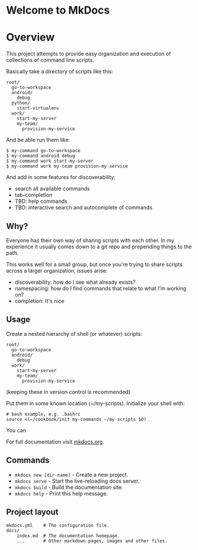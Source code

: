 # Welcome to MkDocs

# Overview

This project attempts to provide easy organization
and execution of collections of command line scripts.

Basically take a directory of scripts like this:

```
root/
  go-to-workspace
  android/
    debug
  python/
    start-virtualenv
  work/
    start-my-server
    my-team/
      provision-my-service
```

And be able run them like:

```
$ my-command go-to-workspace
$ my-command android debug
$ my-command work start-my-server
$ my-command work my-team provision-my-service
```

And add in some features for discoverability:

* search all available commands
* tab-completion
* TBD: help commands
* TBD: interactive search and autocomplete of commands

## Why?

Everyone has their own way of sharing scripts with each other. In my experience it usually comes down to a git repo and prepending things to the path.

This works well for a small group, but once you're trying to share scripts across a larger organization, issues arise:

* discoverability: how do I see what already exists?
* namespacing: how do I find commands that relate to what I'm working on?
* completion: It's nice

## Usage

Create a nested hierarchy of shell (or whatever) scripts:

```
root/
  go-to-workspace
  android/
    debug
  work/
    start-my-server
    my-team/
      provision-my-service
```

(keeping these in version control is recommended)

Put them in some known location (~/my-scripts). Initialize your shell with:

```
# bash example, e.g. .bashrc
source <(~/cookbook/init my-commands ~/my-scripts $0)
```






You can 


For full documentation visit [mkdocs.org](https://mkdocs.org).

## Commands

* `mkdocs new [dir-name]` - Create a new project.
* `mkdocs serve` - Start the live-reloading docs server.
* `mkdocs build` - Build the documentation site.
* `mkdocs help` - Print this help message.

## Project layout

    mkdocs.yml    # The configuration file.
    docs/
        index.md  # The documentation homepage.
        ...       # Other markdown pages, images and other files.
